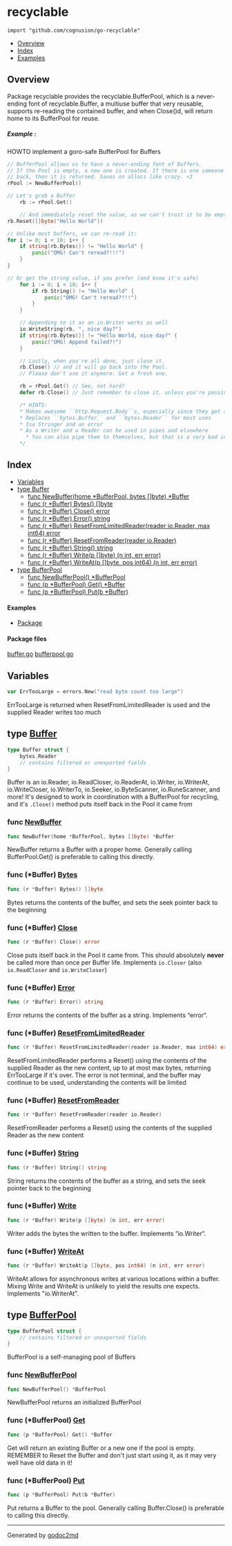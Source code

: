 

# recyclable
`import "github.com/cognusion/go-recyclable"`

* [Overview](#pkg-overview)
* [Index](#pkg-index)
* [Examples](#pkg-examples)

## <a name="pkg-overview">Overview</a>
Package recyclable provides the recyclable.BufferPool, which is a never-ending font of
recyclable.Buffer, a multiuse buffer that very reusable, supports re-reading the contained
buffer, and when Close()d, will return home to its BufferPool for reuse.


##### Example :
HOWTO implement a goro-safe BufferPool for Buffers

``` go
// BufferPool allows us to have a never-ending font of Buffers.
// If the Pool is empty, a new one is created. If there is one someone put
// back, then it is returned. Saves on allocs like crazy. <3
rPool := NewBufferPool()

// Let's grab a Buffer
    rb := rPool.Get()

    // And immediately reset the value, as we can't trust it to be empty
rb.Reset([]byte("Hello World"))

// Unlike most buffers, we can re-read it:
for i := 0; i < 10; i++ {
    if string(rb.Bytes()) != "Hello World" {
        panic("OMG! Can't reread?!!!")
    }
}

// Or get the string value, if you prefer (and know it's safe)
    for i := 0; i < 10; i++ {
        if rb.String() != "Hello World" {
            panic("OMG! Can't reread?!!!")
        }
    }

    // Appending to it as an io.Writer works as well
    io.WriteString(rb, ", nice day?")
    if string(rb.Bytes()) != "Hello World, nice day?" {
        panic("OMG! Append failed?!")
    }

    // Lastly, when you're all done, just close it.
    rb.Close() // and it will go back into the Pool.
    // Please don't use it anymore. Get a fresh one.

    rb = rPool.Get() // See, not hard?
    defer rb.Close() // Just remember to close it, unless you're passing it elsewhere

    /* HINTS:
    * Makes awesome ``http.Request.Body``s, especially since they get automatically ``.Close()``d when done with
    * Replaces ``bytes.Buffer`` and ``bytes.Reader`` for most uses
    * Isa Stringer and an error
    * As a Writer and a Reader can be used in pipes and elsewhere
      * You can also pipe them to themselves, but that is a very bad idea unless you love watching OOMs
    */
```



## <a name="pkg-index">Index</a>
* [Variables](#pkg-variables)
* [type Buffer](#Buffer)
  * [func NewBuffer(home *BufferPool, bytes []byte) *Buffer](#NewBuffer)
  * [func (r *Buffer) Bytes() []byte](#Buffer.Bytes)
  * [func (r *Buffer) Close() error](#Buffer.Close)
  * [func (r *Buffer) Error() string](#Buffer.Error)
  * [func (r *Buffer) ResetFromLimitedReader(reader io.Reader, max int64) error](#Buffer.ResetFromLimitedReader)
  * [func (r *Buffer) ResetFromReader(reader io.Reader)](#Buffer.ResetFromReader)
  * [func (r *Buffer) String() string](#Buffer.String)
  * [func (r *Buffer) Write(p []byte) (n int, err error)](#Buffer.Write)
  * [func (r *Buffer) WriteAt(p []byte, pos int64) (n int, err error)](#Buffer.WriteAt)
* [type BufferPool](#BufferPool)
  * [func NewBufferPool() *BufferPool](#NewBufferPool)
  * [func (p *BufferPool) Get() *Buffer](#BufferPool.Get)
  * [func (p *BufferPool) Put(b *Buffer)](#BufferPool.Put)

#### <a name="pkg-examples">Examples</a>
* [Package](#example-)

#### <a name="pkg-files">Package files</a>
[buffer.go](https://github.com/cognusion/go-recyclable/tree/master/buffer.go) [bufferpool.go](https://github.com/cognusion/go-recyclable/tree/master/bufferpool.go)



## <a name="pkg-variables">Variables</a>
``` go
var ErrTooLarge = errors.New("read byte count too large")
```
ErrTooLarge is returned when ResetFromLimitedReader is used and the supplied Reader writes too much




## <a name="Buffer">type</a> [Buffer](https://github.com/cognusion/go-recyclable/tree/master/buffer.go?s=803:875#L22)
``` go
type Buffer struct {
    bytes.Reader
    // contains filtered or unexported fields
}

```
Buffer is an io.Reader, io.ReadCloser, io.ReaderAt,
io.Writer, io.WriterAt, io.WriteCloser, io.WriterTo,
io.Seeker, io.ByteScanner, io.RuneScanner, and more!
It's designed to work in coordination with a BufferPool for
recycling, and it's `.Close()` method puts itself back in
the Pool it came from







### <a name="NewBuffer">func</a> [NewBuffer](https://github.com/cognusion/go-recyclable/tree/master/buffer.go?s=1005:1059#L31)
``` go
func NewBuffer(home *BufferPool, bytes []byte) *Buffer
```
NewBuffer returns a Buffer with a proper home. Generally calling
BufferPool.Get() is preferable to calling this directly.





### <a name="Buffer.Bytes">func</a> (\*Buffer) [Bytes](https://github.com/cognusion/go-recyclable/tree/master/buffer.go?s=2169:2200#L66)
``` go
func (r *Buffer) Bytes() []byte
```
Bytes returns the contents of the buffer, and sets the seek pointer back to the beginning




### <a name="Buffer.Close">func</a> (\*Buffer) [Close](https://github.com/cognusion/go-recyclable/tree/master/buffer.go?s=1299:1329#L40)
``` go
func (r *Buffer) Close() error
```
Close puts itself back in the Pool it came from. This should absolutely **never** be
called more than once per Buffer life.
Implements `io.Closer` (also `io.ReadCloser` and `io.WriteCloser`)




### <a name="Buffer.Error">func</a> (\*Buffer) [Error](https://github.com/cognusion/go-recyclable/tree/master/buffer.go?s=2592:2623#L81)
``` go
func (r *Buffer) Error() string
```
Error returns the contents of the buffer as a string.
Implements “error“.




### <a name="Buffer.ResetFromLimitedReader">func</a> (\*Buffer) [ResetFromLimitedReader](https://github.com/cognusion/go-recyclable/tree/master/buffer.go?s=1841:1915#L54)
``` go
func (r *Buffer) ResetFromLimitedReader(reader io.Reader, max int64) error
```
ResetFromLimitedReader performs a Reset() using the contents of the supplied Reader as the new content,
up to at most max bytes, returning ErrTooLarge if it's over. The error is not terminal, and the buffer
may continue to be used, understanding the contents will be limited




### <a name="Buffer.ResetFromReader">func</a> (\*Buffer) [ResetFromReader](https://github.com/cognusion/go-recyclable/tree/master/buffer.go?s=1461:1511#L46)
``` go
func (r *Buffer) ResetFromReader(reader io.Reader)
```
ResetFromReader performs a Reset() using the contents of the supplied Reader as the new content




### <a name="Buffer.String">func</a> (\*Buffer) [String](https://github.com/cognusion/go-recyclable/tree/master/buffer.go?s=2387:2419#L73)
``` go
func (r *Buffer) String() string
```
String returns the contents of the buffer as a string, and sets the seek pointer back to the beginning




### <a name="Buffer.Write">func</a> (\*Buffer) [Write](https://github.com/cognusion/go-recyclable/tree/master/buffer.go?s=2731:2782#L87)
``` go
func (r *Buffer) Write(p []byte) (n int, err error)
```
Writer adds the bytes the written to the buffer.
Implements “io.Writer“.




### <a name="Buffer.WriteAt">func</a> (\*Buffer) [WriteAt](https://github.com/cognusion/go-recyclable/tree/master/buffer.go?s=3094:3158#L101)
``` go
func (r *Buffer) WriteAt(p []byte, pos int64) (n int, err error)
```
WriteAt allows for asynchronous writes at various locations within a buffer.
Mixing Write and WriteAt is unlikely to yield the results one expects.
Implements "io.WriterAt".




## <a name="BufferPool">type</a> [BufferPool](https://github.com/cognusion/go-recyclable/tree/master/bufferpool.go?s=84:126#L6)
``` go
type BufferPool struct {
    // contains filtered or unexported fields
}

```
BufferPool is a self-managing pool of Buffers







### <a name="NewBufferPool">func</a> [NewBufferPool](https://github.com/cognusion/go-recyclable/tree/master/bufferpool.go?s=179:211#L11)
``` go
func NewBufferPool() *BufferPool
```
NewBufferPool returns an initialized BufferPool





### <a name="BufferPool.Get">func</a> (\*BufferPool) [Get](https://github.com/cognusion/go-recyclable/tree/master/bufferpool.go?s=524:558#L24)
``` go
func (p *BufferPool) Get() *Buffer
```
Get will return an existing Buffer or a new one if the pool is empty.
REMEMBER to Reset the Buffer and don't just start using it, as it
may very well have old data in it!




### <a name="BufferPool.Put">func</a> (\*BufferPool) [Put](https://github.com/cognusion/go-recyclable/tree/master/bufferpool.go?s=708:743#L30)
``` go
func (p *BufferPool) Put(b *Buffer)
```
Put returns a Buffer to the pool. Generally calling Buffer.Close() is
preferable to calling this directly.








- - -
Generated by [godoc2md](http://github.com/cognusion/godoc2md)
